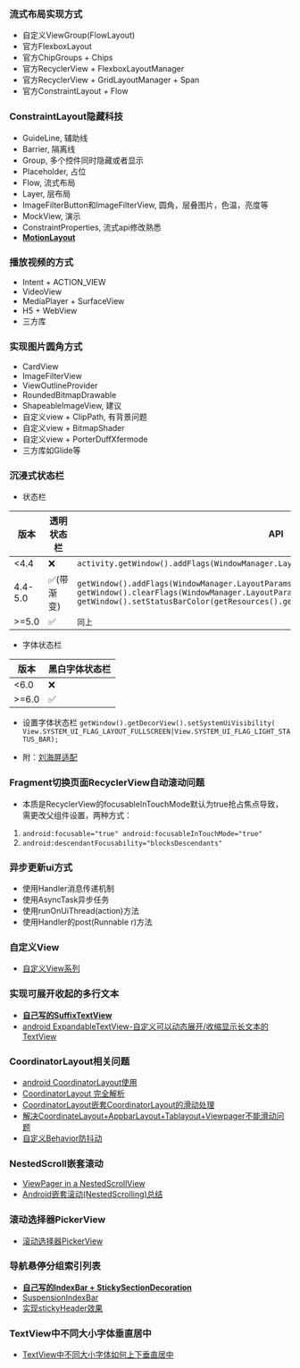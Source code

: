 ### 流式布局实现方式

* 自定义ViewGroup(FlowLayout)
* 官方FlexboxLayout
* 官方ChipGroups + Chips
* 官方RecyclerView + FlexboxLayoutManager
* 官方RecyclerView + GridLayoutManager + Span
* 官方ConstraintLayout + Flow

### ConstraintLayout隐藏科技

* GuideLine, 辅助线
* Barrier, 隔离线
* Group, 多个控件同时隐藏或者显示
* Placeholder, 占位
* Flow, 流式布局
* Layer, 层布局
* ImageFilterButton和ImageFilterView, 圆角，层叠图片，色温，亮度等
* MockView, 演示
* ConstraintProperties, 流式api修改熟悉
* **[MotionLayout](https://blog.csdn.net/knight1996/article/details/108015536)**

### 播放视频的方式

* Intent + ACTION_VIEW
* VideoView
* MediaPlayer + SurfaceView
* H5 + WebView
* 三方库

### 实现图片圆角方式

* CardView
* ImageFilterView
* ViewOutlineProvider
* RoundedBitmapDrawable
* ShapeableImageView, 建议
* 自定义view + ClipPath, 有背景问题
* 自定义view + BitmapShader
* 自定义view + PorterDuffXfermode
* 三方库如Glide等

### 沉浸式状态栏

* 状态栏

| 版本       | 透明状态栏  | API                                                                                                                                                                                                                                                       |
|----------|--------|-----------------------------------------------------------------------------------------------------------------------------------------------------------------------------------------------------------------------------------------------------------|
| &lt;4.4  | ❌      | `activity.getWindow().addFlags(WindowManager.LayoutParams.FLAG_TRANSLUCENT_STATUS); `                                                                                                                                                                     |
| 4.4-5.0  | ✅(带渐变) | `getWindow().addFlags(WindowManager.LayoutParams.FLAG_DRAWS_SYSTEM_BAR_BACKGROUNDS); getWindow().clearFlags(WindowManager.LayoutParams.FLAG_TRANSLUCENT_STATUS); getWindow().setStatusBarColor(getResources().getColor(android.R.color.holo_red_light));` |
| &gt;=5.0 | ✅      | `同上`                                                                                                                                                                                                                                                      |

* 字体状态栏

| 版本    | 黑白字体状态栏 |
|-------|---------|
| <6.0  | ❌       |
| >=6.0 | ✅       |

* 设置字体状态栏
  `getWindow().getDecorView().setSystemUiVisibility(
  View.SYSTEM_UI_FLAG_LAYOUT_FULLSCREEN|View.SYSTEM_UI_FLAG_LIGHT_STATUS_BAR);`

* 附：[刘海屏适配](https://www.jianshu.com/p/7a934313637e)

### Fragment切换页面RecyclerView自动滚动问题

* 本质是RecyclerView的focusableInTouchMode默认为true抢占焦点导致，需更改父组件设置，两种方式：

1. `android:focusable="true"
   android:focusableInTouchMode="true"`
2. `android:descendantFocusability="blocksDescendants"`

### 异步更新ui方式

* 使用Handler消息传递机制
* 使用AsyncTask异步任务
* 使用runOnUiThread(action)方法
* 使用Handler的post(Runnable r)方法

### 自定义View

* [自定义View系列](https://github.com/GcsSloop/AndroidNote/blob/master/CustomView/README.md)

### 实现可展开收起的多行文本

* **[自己写的SuffixTextView](https://gist.github.com/AllenWen/fd7baa3cce4f56517b7155b015a2adec)**
* [android ExpandableTextView-自定义可以动态展开/收缩显示长文本的TextView](https://www.jianshu.com/p/068c341883d8)

### CoordinatorLayout相关问题

* [android CoordinatorLayout使用](https://blog.csdn.net/xyz_lmn/article/details/48055919)
* [CoordinatorLayout 完全解析](https://www.jianshu.com/p/4a77ae4cd82f)
* [CoordinatorLayout嵌套CoordinatorLayout的滑动处理](https://stackoverflow.com/questions/34181372/coordinatorlayout-inside-another-coordinatorlayout)
* [解决CoordinateLayout+AppbarLayout+Tablayout+Viewpager不能滑动问题](https://blog.csdn.net/qq_41056581/article/details/80929807)
* [自定义Behavior防抖动](https://github.com/yangchong211/YCBlogs/blob/master/android/08.%E5%A4%8D%E6%9D%82%E6%8E%A7%E4%BB%B6/02.%E8%87%AA%E5%AE%9A%E4%B9%89Behavior%E9%98%B2%E6%8A%96%E5%8A%A8.md)

### NestedScroll嵌套滚动

* [ViewPager in a NestedScrollView](https://stackoverflow.com/questions/30580954/viewpager-in-a-nestedscrollview#comment55993323_33385207)
* [Android嵌套滚动(NestedScrolling)总结](https://blog.csdn.net/etwge/article/details/88689921)

### 滚动选择器PickerView

* [滚动选择器PickerView](https://blog.csdn.net/zhongkejingwang/article/details/38513301)

### 导航悬停分组索引列表

* **[自己写的IndexBar + StickySectionDecoration](https://gist.github.com/AllenWen/cfd231bd1e8664d5e64a6e8b14a742de)**
* [SuspensionIndexBar](https://github.com/mcxtzhang/SuspensionIndexBar)
* [实现stickyHeader效果](https://www.jianshu.com/p/3221b5c8fc38)

### TextView中不同大小字体垂直居中

* [TextView中不同大小字体如何上下垂直居中](https://blog.csdn.net/u010983881/article/details/53995020)